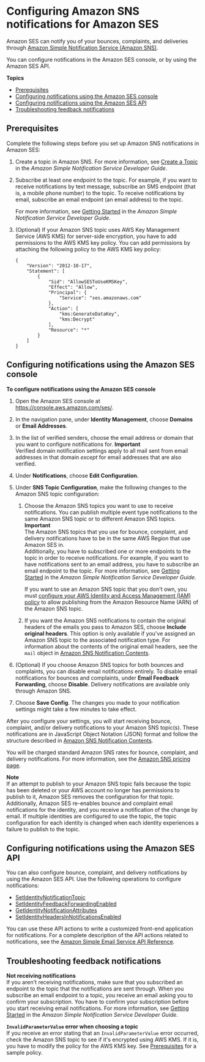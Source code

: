 # Configuring Amazon SNS notifications for Amazon SES<a name="configure-sns-notifications"></a>

Amazon SES can notify you of your bounces, complaints, and deliveries through [Amazon Simple Notification Service \(Amazon SNS\)](https://aws.amazon.com/sns)\.

You can configure notifications in the Amazon SES console, or by using the Amazon SES API\.

**Topics**
+ [Prerequisites](#configure-feedback-notifications-prerequisites)
+ [Configuring notifications using the Amazon SES console](#configure-feedback-notifications-console)
+ [Configuring notifications using the Amazon SES API](#configure-feedback-notifications-api)
+ [Troubleshooting feedback notifications](#configure-feedback-notifications-troubleshooting)

## Prerequisites<a name="configure-feedback-notifications-prerequisites"></a>

Complete the following steps before you set up Amazon SNS notifications in Amazon SES:

1. Create a topic in Amazon SNS\. For more information, see [Create a Topic](https://docs.aws.amazon.com/sns/latest/dg/CreateTopic.html) in the *Amazon Simple Notification Service Developer Guide*\.

1. Subscribe at least one endpoint to the topic\. For example, if you want to receive notifications by text message, subscribe an SMS endpoint \(that is, a mobile phone number\) to the topic\. To receive notifications by email, subscribe an email endpoint \(an email address\) to the topic\. 

   For more information, see [Getting Started](https://docs.aws.amazon.com/sns/latest/dg/sns-getting-started.html) in the *Amazon Simple Notification Service Developer Guide*\.

1. \(Optional\) If your Amazon SNS topic uses AWS Key Management Service \(AWS KMS\) for server\-side encryption, you have to add permissions to the AWS KMS key policy\. You can add permissions by attaching the following policy to the AWS KMS key policy:

   ```
   {
       "Version": "2012-10-17",
       "Statement": [
           {
               "Sid": "AllowSESToUseKMSKey",
               "Effect": "Allow",
               "Principal": {
                   "Service": "ses.amazonaws.com"
               },
               "Action": [
                   "kms:GenerateDataKey",
                   "kms:Decrypt"
               ],
               "Resource": "*"
           }
       ]
   }
   ```

## Configuring notifications using the Amazon SES console<a name="configure-feedback-notifications-console"></a>

**To configure notifications using the Amazon SES console**

1. Open the Amazon SES console at [https://console\.aws\.amazon\.com/ses/](https://console.aws.amazon.com/ses/)\.

1. In the navigation pane, under **Identity Management**, choose **Domains** or **Email Addresses**\.

1. In the list of verified senders, choose the email address or domain that you want to configure notifications for\.
**Important**  
Verified domain notification settings apply to all mail sent from email addresses in that domain *except* for email addresses that are also verified\.

1. Under **Notifications**, choose **Edit Configuration**\.

1. Under **SNS Topic Configuration**, make the following changes to the Amazon SNS topic configuration:

   1. Choose the Amazon SNS topics you want to use to receive notifications\. You can publish multiple event type notifications to the same Amazon SNS topic or to different Amazon SNS topics\. 
**Important**  
The Amazon SNS topics that you use for bounce, complaint, and delivery notifications have to be in the same AWS Region that use Amazon SES in\.  
Additionally, you have to subscribed one or more endpoints to the topic in order to receive notifications\. For example, if you want to have notifications sent to an email address, you have to subscribe an email endpoint to the topic\. For more information, see [Getting Started](https://docs.aws.amazon.com/sns/latest/dg/sns-getting-started.html) in the *Amazon Simple Notification Service Developer Guide*\.

      If you want to use an Amazon SNS topic that you don't own, you must [configure your AWS Identity and Access Management \(IAM\) policy](https://docs.aws.amazon.com/IAM/latest/UserGuide/AccessPolicyLanguage.html) to allow publishing from the Amazon Resource Name \(ARN\) of the Amazon SNS topic\.

   1. If you want the Amazon SNS notifications to contain the original headers of the emails you pass to Amazon SES, choose **Include original headers**\. This option is only available if you've assigned an Amazon SNS topic to the associated notification type\. For information about the contents of the original email headers, see the `mail` object in [Amazon SNS Notification Contents](notification-contents.md)\. 

1. \(Optional\) If you choose Amazon SNS topics for both bounces and complaints, you can disable email notifications entirely\. To disable email notifications for bounces and complaints, under **Email Feedback Forwarding**, choose **Disable**\. Delivery notifications are available only through Amazon SNS\.

1. Choose **Save Config**\. The changes you made to your notification settings might take a few minutes to take effect\.

After you configure your settings, you will start receiving bounce, complaint, and/or delivery notifications to your Amazon SNS topic\(s\)\. These notifications are in JavaScript Object Notation \(JSON\) format and follow the structure described in [Amazon SNS Notification Contents](notification-contents.md)\. 

You will be charged standard Amazon SNS rates for bounce, complaint, and delivery notifications\. For more information, see the [Amazon SNS pricing page](https://aws.amazon.com/sns/pricing)\.

**Note**  
If an attempt to publish to your Amazon SNS topic fails because the topic has been deleted or your AWS account no longer has permissions to publish to it, Amazon SES removes the configuration for that topic\. Additionally, Amazon SES re\-enables bounce and complaint email notifications for the identity, and you receive a notification of the change by email\. If multiple identities are configured to use the topic, the topic configuration for each identity is changed when each identity experiences a failure to publish to the topic\.

## Configuring notifications using the Amazon SES API<a name="configure-feedback-notifications-api"></a>

You can also configure bounce, complaint, and delivery notifications by using the Amazon SES API\. Use the following operations to configure notifications:
+ [SetIdentityNotificationTopic](https://docs.aws.amazon.com/ses/latest/APIReference/API_SetIdentityNotificationTopic.html)
+ [SetIdentityFeedbackForwardingEnabled](https://docs.aws.amazon.com/ses/latest/APIReference/API_SetIdentityFeedbackForwardingEnabled.html)
+ [GetIdentityNotificationAttributes](https://docs.aws.amazon.com/ses/latest/APIReference/API_GetIdentityNotificationAttributes.html)
+ [SetIdentityHeadersInNotificationsEnabled](https://docs.aws.amazon.com/ses/latest/APIReference/API_SetIdentityHeadersInNotificationsEnabled.html)

You can use these API actions to write a customized front\-end application for notifications\. For a complete description of the API actions related to notifications, see the [Amazon Simple Email Service API Reference](https://docs.aws.amazon.com/ses/latest/APIReference/)\.

## Troubleshooting feedback notifications<a name="configure-feedback-notifications-troubleshooting"></a>

**Not receiving notifications**  
If you aren't receiving notifications, make sure that you subscribed an endpoint to the topic that the notifications are sent through\. When you subscribe an email endpoint to a topic, you receive an email asking you to confirm your subscription\. You have to confirm your subscription before you start receiving email notifications\. For more information, see [Getting Started](https://docs.aws.amazon.com/sns/latest/dg/sns-getting-started.html) in the *Amazon Simple Notification Service Developer Guide*\.

**`InvalidParameterValue` error when choosing a topic**  
If you receive an error stating that an `InvalidParameterValue` error occurred, check the Amazon SNS topic to see if it's encrypted using AWS KMS\. If it is, you have to modify the policy for the AWS KMS key\. See [Prerequisites](#configure-feedback-notifications-prerequisites) for a sample policy\.